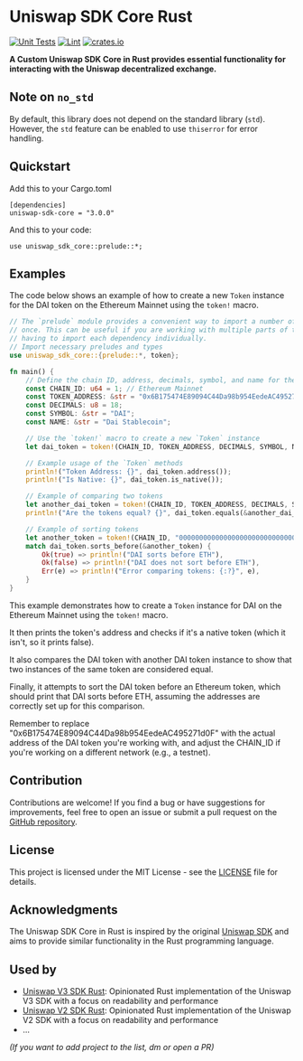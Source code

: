 # Uniswap SDK Core Rust

[![Unit Tests](https://github.com/malik672/uniswap-sdk-core-rust/workflows/Rust%20Tests/badge.svg)](https://github.com/malik672/uniswap-sdk-core-rust/actions?query=workflow%3A%22Rust+Tests%22)
[![Lint](https://github.com/malik672/uniswap-sdk-core-rust/workflows/Rust%20Linting/badge.svg)](https://github.com/malik672/uniswap-sdk-core-rust/actions?query=workflow%3A%22Rust%20Linting%22)
[![crates.io](https://img.shields.io/crates/v/uniswap-sdk-core.svg)](https://crates.io/crates/uniswap-sdk-core)

**A Custom Uniswap SDK Core in Rust provides essential functionality for interacting with the Uniswap decentralized
exchange.**

## Note on `no_std`

By default, this library does not depend on the standard library (`std`). However, the `std` feature can be enabled to
use `thiserror` for error handling.

## Quickstart

Add this to your Cargo.toml

```
[dependencies]
uniswap-sdk-core = "3.0.0"
```

And this to your code:

```
use uniswap_sdk_core::prelude::*;
```

## Examples

The code below shows an example of how to create a new `Token` instance for the DAI token on the Ethereum Mainnet using
the `token!` macro.

```rust
// The `prelude` module provides a convenient way to import a number of common dependencies at 
// once. This can be useful if you are working with multiple parts of the library and want to avoid
// having to import each dependency individually.
// Import necessary preludes and types
use uniswap_sdk_core::{prelude::*, token};

fn main() {
    // Define the chain ID, address, decimals, symbol, and name for the token
    const CHAIN_ID: u64 = 1; // Ethereum Mainnet
    const TOKEN_ADDRESS: &str = "0x6B175474E89094C44Da98b954EedeAC495271d0F"; // DAI Token Address
    const DECIMALS: u8 = 18;
    const SYMBOL: &str = "DAI";
    const NAME: &str = "Dai Stablecoin";

    // Use the `token!` macro to create a new `Token` instance
    let dai_token = token!(CHAIN_ID, TOKEN_ADDRESS, DECIMALS, SYMBOL, NAME);

    // Example usage of the `Token` methods
    println!("Token Address: {}", dai_token.address());
    println!("Is Native: {}", dai_token.is_native());

    // Example of comparing two tokens
    let another_dai_token = token!(CHAIN_ID, TOKEN_ADDRESS, DECIMALS, SYMBOL, NAME);
    println!("Are the tokens equal? {}", dai_token.equals(&another_dai_token));

    // Example of sorting tokens
    let another_token = token!(CHAIN_ID, "0000000000000000000000000000000000000002", DECIMALS, "ETH", "Ethereum");
    match dai_token.sorts_before(&another_token) {
        Ok(true) => println!("DAI sorts before ETH"),
        Ok(false) => println!("DAI does not sort before ETH"),
        Err(e) => println!("Error comparing tokens: {:?}", e),
    }
}
```

This example demonstrates how to create a `Token` instance for DAI on the Ethereum Mainnet using the `token!` macro.

It then prints the token's address and checks if it's a native token (which it isn't, so it prints false).

It also compares the DAI token with another DAI token instance to show that two instances of the same token are
considered equal.

Finally, it attempts to sort the DAI token before an Ethereum token, which should print that DAI sorts before ETH,
assuming the addresses are correctly set up for this comparison.

Remember to replace "0x6B175474E89094C44Da98b954EedeAC495271d0F" with the actual address of the DAI token you're working
with, and adjust the CHAIN_ID if you're working on a different network (e.g., a testnet).

## Contribution

Contributions are welcome! If you find a bug or have suggestions for improvements, feel free to open an issue or submit
a pull request on the [GitHub repository](https://github.com/malik672/uniswap-sdk-core-rust).

## License

This project is licensed under the MIT License - see the [LICENSE](LICENSE) file for details.

## Acknowledgments

The Uniswap SDK Core in Rust is inspired by the original [Uniswap SDK](https://github.com/Uniswap/sdk-core) and aims to
provide similar functionality in the Rust programming language.

## Used by

- [Uniswap V3 SDK Rust](https://github.com/shuhuiluo/uniswap-v3-sdk-rs): Opinionated Rust implementation of the Uniswap
  V3 SDK with a focus on readability and performance
- [Uniswap V2 SDK Rust](https://github.com/shuhuiluo/uniswap-v2-sdk-rs): Opinionated Rust implementation of the Uniswap
  V2 SDK with a focus on readability and performance
- ...

*(If you want to add project to the list, dm or open a PR)*
